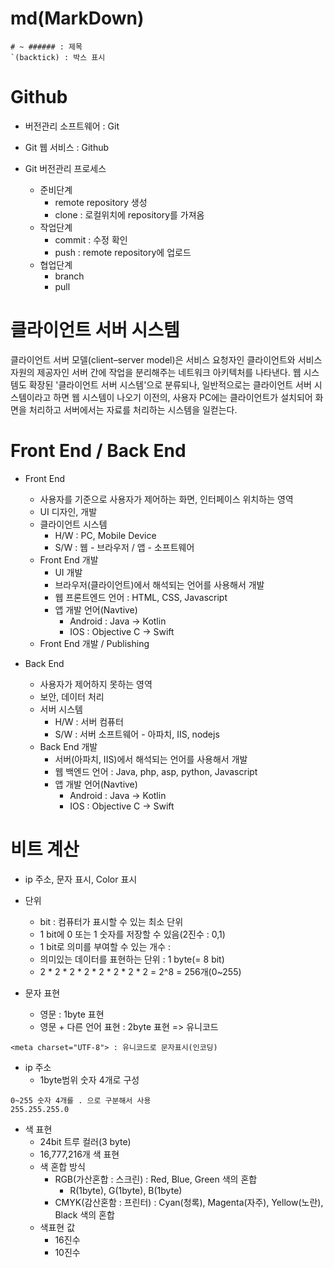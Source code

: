 # md(MarkDown)

```
# ~ ###### : 제목
`(backtick) : 박스 표시
```

# Github

- 버전관리 소프트웨어 : Git
- Git 웹 서비스 : Github

- Git 버전관리 프로세스
  - 준비단계
    - remote repository 생성
    - clone : 로컬위치에 repository를 가져옴
  - 작업단계
    - commit : 수정 확인
    - push : remote repository에 업로드
  - 협업단계
    - branch
    - pull

# 클라이언트 서버 시스템

클라이언트 서버 모델(client–server model)은 서비스 요청자인 클라이언트와 서비스 자원의 제공자인 서버 간에 작업을 분리해주는 네트워크 아키텍처를 나타낸다. 웹 시스템도 확장된 '클라이언트 서버 시스템'으로 분류되나, 일반적으로는 클라이언트 서버 시스템이라고 하면 웹 시스템이 나오기 이전의, 사용자 PC에는 클라이언트가 설치되어 화면을 처리하고 서버에서는 자료를 처리하는 시스템을 일컫는다.

# Front End / Back End

- Front End

  - 사용자를 기준으로 사용자가 제어하는 화면, 인터페이스 위치하는 영역
  - UI 디자인, 개발
  - 클라이언트 시스템
    - H/W : PC, Mobile Device
    - S/W : 웹 - 브라우저 / 앱 - 소프트웨어
  - Front End 개발
    - UI 개발
    - 브라우저(클라이언트)에서 해석되는 언어를 사용해서 개발
    - 웹 프론트엔드 언어 : HTML, CSS, Javascript
    - 앱 개발 언어(Navtive)
      - Android : Java -> Kotlin
      - IOS : Objective C -> Swift
  - Front End 개발 / Publishing

- Back End
  - 사용자가 제어하지 못하는 영역
  - 보안, 데이터 처리
  - 서버 시스템
    - H/W : 서버 컴퓨터
    - S/W : 서버 소프트웨어 - 아파치, IIS, nodejs
  - Back End 개발
    - 서버(아파치, IIS)에서 해석되는 언어를 사용해서 개발
    - 웹 백엔드 언어 : Java, php, asp, python, Javascript
    - 앱 개발 언어(Navtive)
      - Android : Java -> Kotlin
      - IOS : Objective C -> Swift

# 비트 계산

- ip 주소, 문자 표시, Color 표시

- 단위
  - bit : 컴퓨터가 표시할 수 있는 최소 단위
  - 1 bit에 0 또는 1 숫자를 저장할 수 있음(2진수 : 0,1)
  - 1 bit로 의미를 부여할 수 있는 개수 : 
  - 의미있는 데이터를 표현하는 단위 : 1 byte(= 8 bit)
  - 2 * 2 * 2 * 2 * 2 * 2 * 2 * 2 = 2^8 = 256개(0~255)

- 문자 표현
  - 영문 : 1byte 표현
  - 영문 + 다른 언어 표현 : 2byte 표현 => 유니코드
```
<meta charset="UTF-8"> : 유니코드로 문자표시(인코딩)
```

- ip 주소
  - 1byte범위 숫자 4개로 구성
```
0~255 숫자 4개를 . 으로 구분해서 사용
255.255.255.0
```

- 색 표현
  - 24bit 트루 컬러(3 byte)
  - 16,777,216개 색 표현
  - 색 혼합 방식
    - RGB(가산혼합 : 스크린) : Red, Blue, Green 색의 혼합
      - R(1byte), G(1byte), B(1byte)
    - CMYK(감산혼함 : 프린터) : Cyan(청록), Magenta(자주), Yellow(노란), Black 색의 혼합
  - 색표현 값
    - 16진수
    - 10진수